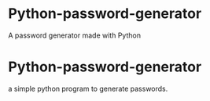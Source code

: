 # Python-password-generator
A password generator made with Python

# Python-password-generator
a simple python program to generate passwords.
